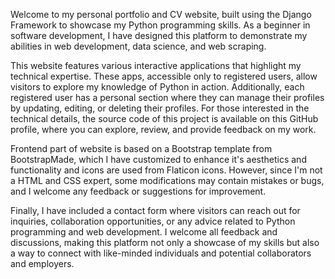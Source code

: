 Welcome to my personal portfolio and CV website, built using the Django Framework to showcase my Python programming skills. As a beginner in software development, I have designed this platform to demonstrate my abilities in web development, data science, and web scraping.

This website features various interactive applications that highlight my technical expertise. These apps, accessible only to registered users, allow visitors to explore my knowledge of Python in action. Additionally, each registered user has a personal section where they can manage their profiles by updating, editing, or deleting their profiles. For those interested in the technical details, the source code of this project is available on this GitHub profile, where you can explore, review, and provide feedback on my work.

Frontend part of website is based on a Bootstrap template from BootstrapMade, which I have customized to enhance it's aesthetics and functionality and icons are used from Flaticon icons. However, since I'm not a HTML and CSS expert, some modifications may contain mistakes or bugs, and I welcome any feedback or suggestions for improvement.

Finally, I have included a contact form where visitors can reach out for inquiries, collaboration opportunities, or any advice related to Python programming and web development. I welcome all feedback and discussions, making this platform not only a showcase of my skills but also a way to connect with like-minded individuals and potential collaborators and employers.
